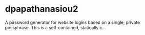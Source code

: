 # dpapathanasiou2
A password generator for website logins based on a single, private passphrase. This is a self-contained, statically c…
